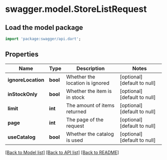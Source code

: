 # swagger.model.StoreListRequest

## Load the model package
```dart
import 'package:swagger/api.dart';
```

## Properties
Name | Type | Description | Notes
------------ | ------------- | ------------- | -------------
**ignoreLocation** | **bool** | Whether the location is ignored | [optional] [default to null]
**inStockOnly** | **bool** | Whether the item is in stock | [optional] [default to null]
**limit** | **int** | The amount of items returned | [optional] [default to null]
**page** | **int** | The page of the request | [optional] [default to null]
**useCatalog** | **bool** | Whether the catalog is used | [optional] [default to null]

[[Back to Model list]](../README.md#documentation-for-models) [[Back to API list]](../README.md#documentation-for-api-endpoints) [[Back to README]](../README.md)


